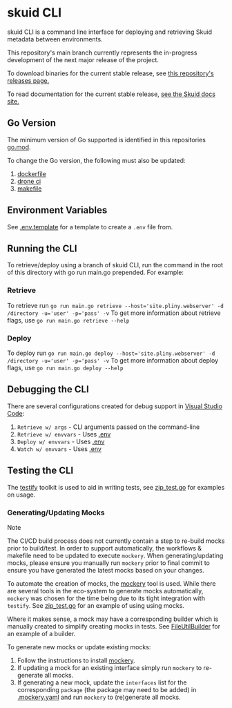 # skuid CLI

skuid CLI is a command line interface for deploying and retrieving Skuid metadata between environments.

This repository's main branch currently represents the in-progress development of the next major release of the project.

To download binaries for the current stable release, see [this repository's releases page.](https://github.com/skuid/skuid-cli/releases)

To read documentation for the current stable release, [see the Skuid docs site.](https://docs.skuid.com/nlx/v2/en/skuid/cli/) 

## Go Version

The minimum version of Go supported is identified in this repositories [go.mod](go.mod#L4).

To change the Go version, the following must also be updated:

1. [dockerfile](compose/Dockerfile#L1)
1. [drone ci](.drone.yml#L20)
1. [makefile](Makefile#L6)

## Environment Variables

See [.env.template](.env.template) for a template to create a `.env` file from.

## Running the CLI

To retrieve/deploy using a branch of skuid CLI, run the command in the root of this directory with go run main.go prepended. For example:

### Retrieve

To retrieve run ```go run main.go retrieve --host='site.pliny.webserver' -d /directory -u='user' -p='pass' -v```
To get more information about retrieve flags, use ```go run main.go retrieve --help```

### Deploy

To deploy run ```go run main.go deploy --host='site.pliny.webserver' -d /directory -u='user' -p='pass' -v```
To get more information about deploy flags, use ```go run main.go deploy --help```

## Debugging the CLI

There are several configurations created for debug support in [Visual Studio Code](.vscode/launch.json):

1. `Retrieve w/ args` - CLI arguments passed on the command-line
2. `Retrieve w/ envvars` - Uses [.env](#environment-variables)
3. `Deploy w/ envvars` - Uses [.env](#environment-variables)
4. `Watch w/ envvars` - Uses [.env](#environment-variables)

## Testing the CLI

The [testify](https://github.com/stretchr/testify) toolkit is used to aid in writing tests, see [zip_test.go](./pkg/zip_test.go) for examples on usage.

### Generating/Updating Mocks

> [!NOTE]
> The CI/CD build process does not currently contain a step to re-build mocks prior to build/test.  In order to support automatically, the workflows & makefile need to be updated to execute `mockery`.  When generating/updating mocks, please ensure you manually run `mockery` prior to final commit to ensure you have generated the latest mocks based on your changes.

To automate the creation of mocks, the [mockery](https://github.com/vektra/mockery) tool is used.  While there are several tools in the eco-system to generate mocks automatically, `mockery` was chosen for the time being due to its tight integration with `testify`.  See [zip_test.go](./pkg/zip_test.go) for an example of using using mocks.

Where it makes sense, a mock may have a corresponding builder which is manually created to simplify creating mocks in tests.  See [FileUtilBuilder](./pkg/util/testutil/file_util_builder.go) for an example of a builder.

To generate new mocks or update existing mocks:

1. Follow the instructions to install [mockery](https://vektra.github.io/mockery/latest/installation/).
2. If updating a mock for an existing interface simply run `mockery` to re-generate all mocks.
3. If generating a new mock, update the `interfaces` list for the corresponding `package` (the package may need to be added) in [.mockery.yaml](.mockery.yaml) and run `mockery` to (re)generate all mocks.